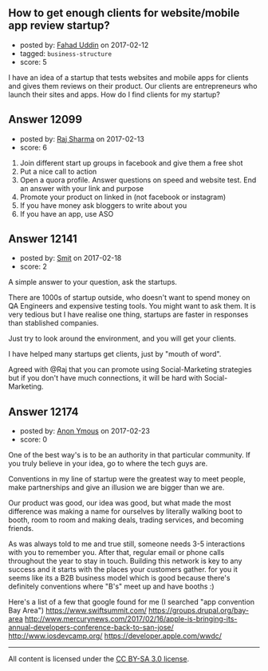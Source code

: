## How to get enough clients for website/mobile app review startup?

- posted by: [Fahad Uddin](https://stackexchange.com/users/160083/fahad-uddin) on 2017-02-12
- tagged: `business-structure`
- score: 5

I have an idea of a startup that tests websites and mobile apps for clients and gives them reviews on their product. Our clients are entrepreneurs who launch their sites and apps. How do I find clients for my startup?


## Answer 12099

- posted by: [Raj Sharma](https://stackexchange.com/users/3713933/raj-sharma) on 2017-02-13
- score: 6

1. Join different start up groups in facebook and give them a free shot
2. Put a nice call to action
3. Open a quora profile. Answer questions on speed and website test. End an answer with your link and purpose
4. Promote your product on linked in (not facebook or instagram)
5. If you have money ask bloggers to write about you
6. If you have an app, use ASO


## Answer 12141

- posted by: [Smit](https://stackexchange.com/users/7665731/smit) on 2017-02-18
- score: 2

A simple answer to your question, ask the startups.

There are 1000s of startup outside, who doesn't want to spend money on QA Engineers and expensive testing tools. You might want to ask them. It is very tedious but I have realise one thing, startups are faster in responses than stablished companies. 

Just try to look around the environment, and you will get your clients.

I have helped many startups get clients, just by "mouth of word".

Agreed with @Raj that you can promote using Social-Marketing strategies but if you don't have much connections, it will be hard with Social-Marketing.


## Answer 12174

- posted by: [Anon Ymous](https://stackexchange.com/users/2934849/anon-ymous) on 2017-02-23
- score: 0

One of the best way's is to be an authority in that particular community. If you truly believe in your idea, go to where the tech guys are.

Conventions in my line of startup were the greatest way to meet people, make partnerships and give an illusion we are bigger than we are. 

Our product was good, our idea was good, but what made the most difference was making a name for ourselves by literally walking boot to booth, room to room and making deals, trading services, and becoming friends.

As was always told to me and true still, someone needs 3-5 interactions with you to remember you. After that, regular email or phone calls throughout the year to stay in touch. Building this network is key to any success and it starts with the places your customers gather. for you it seems like its a B2B business model which is good because there's definitely conventions where "B's" meet up and have booths :)

Here's a list of a few that google found for me (I searched "app convention Bay Area")
https://www.swiftsummit.com/
https://groups.drupal.org/bay-area
http://www.mercurynews.com/2017/02/16/apple-is-bringing-its-annual-developers-conference-back-to-san-jose/
http://www.iosdevcamp.org/
https://developer.apple.com/wwdc/



---

All content is licensed under the [CC BY-SA 3.0 license](https://creativecommons.org/licenses/by-sa/3.0/).
